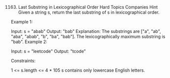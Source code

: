 1163. Last Substring in Lexicographical Order
      Hard
      Topics
      Companies
      Hint
      Given a string s, return the last substring of s in lexicographical order.



Example 1:

Input: s = "abab"
Output: "bab"
Explanation: The substrings are ["a", "ab", "aba", "abab", "b", "ba", "bab"]. The lexicographically maximum substring is "bab".
Example 2:

Input: s = "leetcode"
Output: "tcode"


Constraints:

1 <= s.length <= 4 * 105
s contains only lowercase English letters.